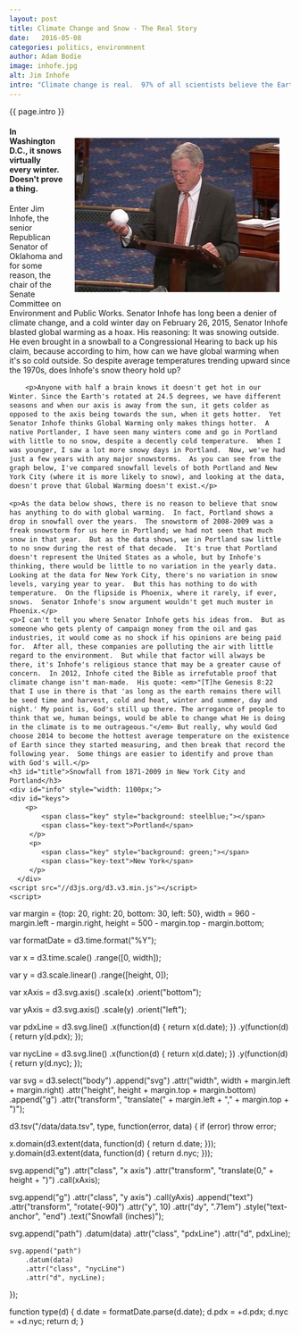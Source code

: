 ```yaml
---
layout: post
title: Climate Change and Snow - The Real Story
date:   2016-05-08
categories: politics, environmnent
author: Adam Bodie
image: inhofe.jpg
alt: Jim Inhofe
intro: "Climate change is real.  97% of all scientists believe the Earth is getting abnormally hotter than usual because of greenhouse gases polluting the Earth.  But there are some people who believe it's a hoax.  Most likely it's to protect their greenhouse gas producing fuels and chemicals.  Others are religious nuts who hate science as it counters religion.  They'll find any excuse to discredit global warming and climate change as to protect their profit, and gain the support of those who disapprove man-made climate change, mostly members of the Republican Party."
---
```

<style>
#inhofe {
	float: right;
	padding: 20px;
}

.axis path,
.axis line {
  fill: none;
  stroke: #000;
  shape-rendering: crispEdges;
}


.pdxLine {
  fill: none;
  stroke: steelblue;
  stroke-width: 2px;
}

.pdxLine:hover {
	stroke-width: 4px;
}

.nycLine {
	fill: none;
	stroke: green;
	stroke-width: 2px;
}

.nycLine:hover {
	stroke-width: 4px;
}
svg {
	display: block;
	margin-left: auto;
	margin-right: auto;
	background-color: white;
	font: 10px sans-serif;
}

.key {
    padding: 10px;
    border-radius: 50%;
    display: inline-block;
}


</style>
<div class="article">
<p> {{ page.intro }}</p>
<div class="blog-pic">
		<img src="/img/inhofe.jpg" data-toggle="tooltip" title="Jim Inhofe" class="image block img-responsive" id="inhofe">
		<h4>In Washington D.C., it snows virtually every winter.  Doesn't prove a thing.</h4>
</div>
		<p>Enter Jim Inhofe, the senior Republican Senator of Oklahoma and for some reason, the chair of the Senate Committee on Environment and Public Works.  Senator Inhofe has long been a denier of climate change, and a cold winter day on February 26, 2015, Senator Inhofe blasted global warming as a hoax.  His reasoning: It was snowing outside.  He even brought in a snowball to a Congressional Hearing to back up his claim, because according to him, how can we have global warming when it's so cold outside.  So despite average temperatures trending upward since the 1970s, does Inhofe's snow theory hold up?</p>
		
		<p>Anyone with half a brain knows it doesn't get hot in our Winter. Since the Earth's rotated at 24.5 degrees, we have different seasons and when our axis is away from the sun, it gets colder as opposed to the axis being towards the sun, when it gets hotter.  Yet Senator Inhofe thinks Global Warming only makes things hotter.  A native Portlander, I have seen many winters come and go in Portland with little to no snow, despite a decently cold temperature.  When I was younger, I saw a lot more snowy days in Portland.  Now, we've had just a few years with any major snowstorms.  As you can see from the graph below, I've compared snowfall levels of both Portland and New York City (where it is more likely to snow), and looking at the data, doesn't prove that Global Warming doesn't exist.</p>

	<p>As the data below shows, there is no reason to believe that snow has anything to do with global warming.  In fact, Portland shows a drop in snowfall over the years.  The snowstorm of 2008-2009 was a freak snowstorm for us here in Portland; we had not seen that much snow in that year.  But as the data shows, we in Portland saw little to no snow during the rest of that decade.  It's true that Portland doesn't represent the United States as a whole, but by Inhofe's thinking, there would be little to no variation in the yearly data.  Looking at the data for New York City, there's no variation in snow levels, varying year to year.  But this has nothing to do with temperature.  On the flipside is Phoenix, where it rarely, if ever, snows.  Senator Inhofe's snow argument wouldn't get much muster in Phoenix.</p>
	<p>I can't tell you where Senator Inhofe gets his ideas from.  But as someone who gets plenty of campaign money from the oil and gas industries, it would come as no shock if his opinions are being paid for.  After all, these companies are polluting the air with little regard to the environment.  But while that factor will always be there, it's Inhofe's religious stance that may be a greater cause of concern.  In 2012, Inhofe cited the Bible as irrefutable proof that climate change isn't man-made.  His quote: <em>"[T]he Genesis 8:22 that I use in there is that 'as long as the earth remains there will be seed time and harvest, cold and heat, winter and summer, day and night.' My point is, God's still up there. The arrogance of people to think that we, human beings, would be able to change what He is doing in the climate is to me outrageous."</em> But really, why would God choose 2014 to become the hottest average temperature on the existence of Earth since they started measuring, and then break that record the following year.  Some things are easier to identify and prove than with God's will.</p>
	<h3 id="title">Snowfall from 1871-2009 in New York City and Portland</h3>
	<div id="info" style="width: 1100px;">
   	<div id="keys">
      	<p>
            <span class="key" style="background: steelblue;"></span>
            <span class="key-text">Portland</span>
         </p>
         <p>
         	<span class="key" style="background: green;"></span>
         	<span class="key-text">New York</span>
         </p>
      </div>	
	<script src="//d3js.org/d3.v3.min.js"></script>
	<script>

var margin = {top: 20, right: 20, bottom: 30, left: 50},
    width = 960 - margin.left - margin.right,
    height = 500 - margin.top - margin.bottom;

var formatDate = d3.time.format("%Y");

var x = d3.time.scale()
    .range([0, width]);

var y = d3.scale.linear()
    .range([height, 0]);

var xAxis = d3.svg.axis()
    .scale(x)
    .orient("bottom");

var yAxis = d3.svg.axis()
    .scale(y)
    .orient("left");

var pdxLine = d3.svg.line()
    .x(function(d) { return x(d.date); })
    .y(function(d) { return y(d.pdx); });
    
var nycLine = d3.svg.line()
    .x(function(d) { return x(d.date); })
    .y(function(d) { return y(d.nyc); });    
				
var svg = d3.select("body")
	 .append("svg")
    .attr("width", width + margin.left + margin.right)
    .attr("height", height + margin.top + margin.bottom)
  	 .append("g")
    .attr("transform", "translate(" + margin.left + "," + margin.top + ")");


d3.tsv("/data/data.tsv", type, function(error, data) {
  if (error) throw error;
  
  x.domain(d3.extent(data, function(d) { return d.date; }));
  y.domain(d3.extent(data, function(d) { return d.nyc; }));

  svg.append("g")
      .attr("class", "x axis")
      .attr("transform", "translate(0," + height + ")")
      .call(xAxis);

  svg.append("g")
      .attr("class", "y axis")
      .call(yAxis)
    .append("text")
      .attr("transform", "rotate(-90)")
      .attr("y", 10)
      .attr("dy", ".71em")
      .style("text-anchor", "end")
      .text("Snowfall (inches)");
  		
  svg.append("path")
      .datum(data)
      .attr("class", "pdxLine")
      .attr("d", pdxLine);
 
 	svg.append("path")
 		.datum(data)
 		.attr("class", "nycLine")
 		.attr("d", nycLine);
 
});

function type(d) {
  d.date = formatDate.parse(d.date);
  d.pdx = +d.pdx;
  d.nyc = +d.nyc;
  return d;
}

</script>
	
</div>